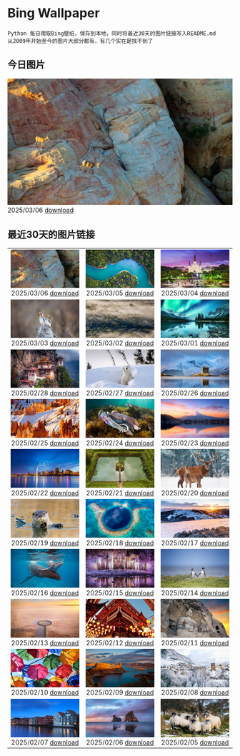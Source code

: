 # Bing Wallpaper

```
Python 每日爬取Bing壁纸，保存到本地，同时将最近30天的图片链接写入README.md
从2009年开始至今的图片大部分都有，有几个实在是找不到了
```



## 今日图片


![](./images/2025/03/06/NevadaBigHorns_ZH-CN5987046965_1920x1080_2025-03-06.jpg)2025/03/06 [download](./images/2025/03/06/NevadaBigHorns_ZH-CN5987046965_1920x1080_2025-03-06.jpg)

## 最近30天的图片链接


|      |      |      |
| :----: | :----: | :----: |
|![](./images/2025/03/06/NevadaBigHorns_ZH-CN5987046965_1920x1080_2025-03-06.jpg)2025/03/06 [download](./images/2025/03/06/NevadaBigHorns_ZH-CN5987046965_1920x1080_2025-03-06.jpg)|![](./images/2025/03/05/SuratThani_ZH-CN4797096558_1920x1080_2025-03-05.jpg)2025/03/05 [download](./images/2025/03/05/SuratThani_ZH-CN4797096558_1920x1080_2025-03-05.jpg)|![](./images/2025/03/04/MardiGrasJackson_ZH-CN3456301377_1920x1080_2025-03-04.jpg)2025/03/04 [download](./images/2025/03/04/MardiGrasJackson_ZH-CN3456301377_1920x1080_2025-03-04.jpg)|
|![](./images/2025/03/03/HornbillPair_ZH-CN3380997666_1920x1080_2025-03-03.jpg)2025/03/03 [download](./images/2025/03/03/HornbillPair_ZH-CN3380997666_1920x1080_2025-03-03.jpg)|![](./images/2025/03/02/EucalyptusForest_ZH-CN3052498076_1920x1080_2025-03-02.jpg)2025/03/02 [download](./images/2025/03/02/EucalyptusForest_ZH-CN3052498076_1920x1080_2025-03-02.jpg)|![](./images/2025/03/01/MaligneLakeJasper_ZH-CN2664289451_1920x1080_2025-03-01.jpg)2025/03/01 [download](./images/2025/03/01/MaligneLakeJasper_ZH-CN2664289451_1920x1080_2025-03-01.jpg)|
|![](./images/2025/02/28/BhutanMonastery_ZH-CN2469401011_1920x1080_2025-02-28.jpg)2025/02/28 [download](./images/2025/02/28/BhutanMonastery_ZH-CN2469401011_1920x1080_2025-02-28.jpg)|![](./images/2025/02/27/PolarCub_ZH-CN1179361319_1920x1080_2025-02-27.jpg)2025/02/27 [download](./images/2025/02/27/PolarCub_ZH-CN1179361319_1920x1080_2025-02-27.jpg)|![](./images/2025/02/26/ArgyllStalker_ZH-CN0970395078_1920x1080_2025-02-26.jpg)2025/02/26 [download](./images/2025/02/26/ArgyllStalker_ZH-CN0970395078_1920x1080_2025-02-26.jpg)|
|![](./images/2025/02/25/BryceHoodoos_ZH-CN0817211446_1920x1080_2025-02-25.jpg)2025/02/25 [download](./images/2025/02/25/BryceHoodoos_ZH-CN0817211446_1920x1080_2025-02-25.jpg)|![](./images/2025/02/24/GiantCuttlefish_ZH-CN0670915878_1920x1080_2025-02-24.jpg)2025/02/24 [download](./images/2025/02/24/GiantCuttlefish_ZH-CN0670915878_1920x1080_2025-02-24.jpg)|![](./images/2025/02/23/MtFujiSunrise_ZH-CN0567499176_1920x1080_2025-02-23.jpg)2025/02/23 [download](./images/2025/02/23/MtFujiSunrise_ZH-CN0567499176_1920x1080_2025-02-23.jpg)|
|![](./images/2025/02/22/StLouisArch_ZH-CN0442955735_1920x1080_2025-02-22.jpg)2025/02/22 [download](./images/2025/02/22/StLouisArch_ZH-CN0442955735_1920x1080_2025-02-22.jpg)|![](./images/2025/02/21/ChampakaSarasi_ZH-CN0254940579_1920x1080_2025-02-21.jpg)2025/02/21 [download](./images/2025/02/21/ChampakaSarasi_ZH-CN0254940579_1920x1080_2025-02-21.jpg)|![](./images/2025/02/20/CanadaDeer_ZH-CN0631345798_1920x1080_2025-02-20.jpg)2025/02/20 [download](./images/2025/02/20/CanadaDeer_ZH-CN0631345798_1920x1080_2025-02-20.jpg)|
|![](./images/2025/02/19/IceHoleOtter_ZH-CN0106321041_1920x1080_2025-02-19.jpg)2025/02/19 [download](./images/2025/02/19/IceHoleOtter_ZH-CN0106321041_1920x1080_2025-02-19.jpg)|![](./images/2025/02/18/BlueBelize_ZH-CN9875040666_1920x1080_2025-02-18.jpg)2025/02/18 [download](./images/2025/02/18/BlueBelize_ZH-CN9875040666_1920x1080_2025-02-18.jpg)|![](./images/2025/02/17/CatalanPyrenees_ZH-CN9699602584_1920x1080_2025-02-17.jpg)2025/02/17 [download](./images/2025/02/17/CatalanPyrenees_ZH-CN9699602584_1920x1080_2025-02-17.jpg)|
|![](./images/2025/02/16/HumpbackMother_ZH-CN9453300759_1920x1080_2025-02-16.jpg)2025/02/16 [download](./images/2025/02/16/HumpbackMother_ZH-CN9453300759_1920x1080_2025-02-16.jpg)|![](./images/2025/02/15/Misotsuchi2025_ZH-CN9260395680_1920x1080_2025-02-15.jpg)2025/02/15 [download](./images/2025/02/15/Misotsuchi2025_ZH-CN9260395680_1920x1080_2025-02-15.jpg)|![](./images/2025/02/14/PenguinLove_ZH-CN9124008164_1920x1080_2025-02-14.jpg)2025/02/14 [download](./images/2025/02/14/PenguinLove_ZH-CN9124008164_1920x1080_2025-02-14.jpg)|
|![](./images/2025/02/13/LakeTyrrell_ZH-CN8860948292_1920x1080_2025-02-13.jpg)2025/02/13 [download](./images/2025/02/13/LakeTyrrell_ZH-CN8860948292_1920x1080_2025-02-13.jpg)|![](./images/2025/02/12/LanterFestival25Y_ZH-CN8547998003_1920x1080_2025-02-12.jpg)2025/02/12 [download](./images/2025/02/12/LanterFestival25Y_ZH-CN8547998003_1920x1080_2025-02-12.jpg)|![](./images/2025/02/11/YungangGrottoes_ZH-CN8275054060_1920x1080_2025-02-11.jpg)2025/02/11 [download](./images/2025/02/11/YungangGrottoes_ZH-CN8275054060_1920x1080_2025-02-11.jpg)|
|![](./images/2025/02/10/UmbrellaDay_ZH-CN8024305066_1920x1080_2025-02-10.jpg)2025/02/10 [download](./images/2025/02/10/UmbrellaDay_ZH-CN8024305066_1920x1080_2025-02-10.jpg)|![](./images/2025/02/09/AlstromPoint_ZH-CN7844819126_1920x1080_2025-02-09.jpg)2025/02/09 [download](./images/2025/02/09/AlstromPoint_ZH-CN7844819126_1920x1080_2025-02-09.jpg)|![](./images/2025/02/08/SnowySvaneti_ZH-CN7626153023_1920x1080_2025-02-08.jpg)2025/02/08 [download](./images/2025/02/08/SnowySvaneti_ZH-CN7626153023_1920x1080_2025-02-08.jpg)|
|![](./images/2025/02/07/BlueNorway_ZH-CN7489077966_1920x1080_2025-02-07.jpg)2025/02/07 [download](./images/2025/02/07/BlueNorway_ZH-CN7489077966_1920x1080_2025-02-07.jpg)|![](./images/2025/02/06/WhararikiBeach_ZH-CN7232913389_1920x1080_2025-02-06.jpg)2025/02/06 [download](./images/2025/02/06/WhararikiBeach_ZH-CN7232913389_1920x1080_2025-02-06.jpg)|![](./images/2025/02/05/ScottishSheep_ZH-CN3051181797_1920x1080_2025-02-05.jpg)2025/02/05 [download](./images/2025/02/05/ScottishSheep_ZH-CN3051181797_1920x1080_2025-02-05.jpg)|



